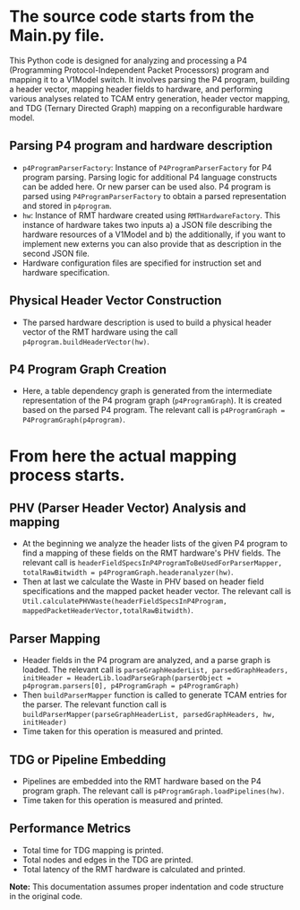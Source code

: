 # The source code starts from the Main.py file. 

This Python code is designed for analyzing and processing a P4 (Programming Protocol-Independent Packet Processors) program and mapping it to a V1Model switch. It involves parsing the P4 program, building a header vector, mapping header fields to hardware, and performing various analyses related to TCAM entry generation, header vector mapping, and TDG (Ternary Directed Graph) mapping on a reconfigurable hardware model.



## Parsing P4 program and hardware description

- `p4ProgramParserFactory`: Instance of `P4ProgramParserFactory` for P4 program parsing. Parsing logic for additional P4 language constructs can be added here. Or new parser can be used also. P4 program is parsed using `P4ProgramParserFactory` to obtain a parsed representation and stored in `p4program`.
- `hw`: Instance of RMT hardware created using `RMTHardwareFactory`. This instance of hardware takes two inputs a) a JSON file describing the hardware resources of a V1Model and b) the additionally, if you want to implement new externs you can also provide that as description in the second JSON file. 
- Hardware configuration files are specified for instruction set and hardware specification.



## Physical Header Vector Construction

- The parsed hardware description is used to build a physical header vector of the RMT hardware using the call `p4program.buildHeaderVector(hw)`.

## P4 Program Graph Creation

- Here, a table dependency graph is generated from the intermediate representation of the P4 program graph (`p4ProgramGraph`). It is created based on the parsed P4 program. The relevant call is `p4ProgramGraph = P4ProgramGraph(p4program)`.

# From here the actual mapping process starts. 

## PHV (Parser Header Vector) Analysis and mapping

- At the beginning we analyze the header lists of the given P4 program to find a mapping of these fields on the RMT hardware's PHV fields. The relevant call is `headerFieldSpecsInP4ProgramToBeUsedForParserMapper, totalRawBitwidth = p4ProgramGraph.headeranalyzer(hw)`.
- Then at last we calculate the Waste in PHV  based on header field specifications and the mapped packet header vector. The relevant call is `Util.calculatePHVWaste(headerFieldSpecsInP4Program, mappedPacketHeaderVector,totalRawBitwidth)`.

## Parser Mapping

- Header fields in the P4 program are analyzed, and a parse graph is loaded. The relevant call is `parseGraphHeaderList, parsedGraphHeaders, initHeader = HeaderLib.loadParseGraph(parserObject = p4program.parsers[0], p4ProgramGraph = p4ProgramGraph)`
-  Then `buildParserMapper` function is called to generate TCAM entries for the parser. The relevant function call is `buildParserMapper(parseGraphHeaderList, parsedGraphHeaders, hw, initHeader)`
- Time taken for this operation is measured and printed.



## TDG or Pipeline Embedding

- Pipelines are embedded into the RMT hardware based on the P4 program graph. The relevant call is `p4ProgramGraph.loadPipelines(hw)`.
- Time taken for this operation is measured and printed.

## Performance Metrics

- Total time for TDG mapping is printed.
- Total nodes and edges in the TDG are printed.
- Total latency of the RMT hardware is calculated and printed.

**Note:** This documentation assumes proper indentation and code structure in the original code.
